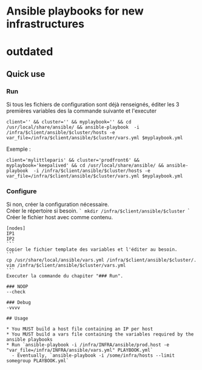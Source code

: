 # Ansible playbooks for new infrastructures

# outdated

## Quick use
### Run
Si tous les fichiers de configuration sont déjà renseignés, éditer les 3 premières variables des la commande suivante et l'executer
```
client='' && cluster='' && myplaybook='' && cd /usr/local/share/ansible/ && ansible-playbook  -i /infra/$client/ansible/$cluster/hosts -e var_file=/infra/$client/ansible/$cluster/vars.yml $myplaybook.yml
```
Exemple :
```
client='mylittleparis' && cluster='prodfront6' && myplaybook='keepalived' && cd /usr/local/share/ansible/ && ansible-playbook  -i /infra/$client/ansible/$cluster/hosts -e var_file=/infra/$client/ansible/$cluster/vars.yml $myplaybook.yml
```

### Configure
Si non, créer la configuration nécessaire.  
Créer le répertoire si besoin.
``̀ 
mkdir /infra/$client/ansible/$cluster
``̀ 
Créer le fichier host avec comme contenu.
```
[nodes]
IP1
IP2
`̀``
Copier le fichier template des variables et l'éditer au besoin.
`̀``
cp /usr/share/local/ansible/vars.yml /infra/$client/ansible/$cluster/.
vim /infra/$client/ansible/$cluster/vars.yml
`̀``
Executer la commande du chapiter "### Run".

### NOOP
--check

### Debug
-vvvv

## Usage 

* You MUST build a host file containing an IP per host 
* You MUST build a vars file containing the variables required by the ansible playbooks
* Run `ansible-playbook -i /infra/INFRA/ansible/prod.host -e "var_file=/infra/INFRA/ansible/vars.yml" PLAYBOOK.yml`
  - Eventually, `ansible-playbook -i /some/infra/hosts --limit somegroup PLAYBOOK.yml`
